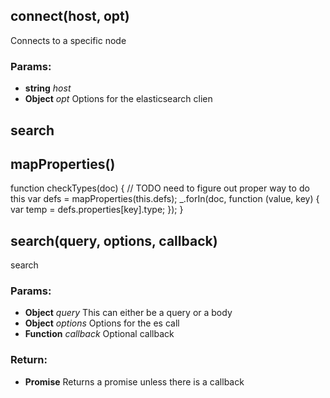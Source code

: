 

<!-- Start lib/index.js -->

## connect(host, opt)

Connects to a specific node

### Params:

* **string** *host* 
* **Object** *opt* Options for the elasticsearch clien

<!-- End lib/index.js -->

<!-- Start lib/model.js -->

## search

<!-- End lib/model.js -->

<!-- Start lib/schema.js -->

## mapProperties()

function checkTypes(doc) {
  // TODO need to figure out proper way to do this
  var defs = mapProperties(this.defs);
  _.forIn(doc, function (value, key) {
      var temp = defs.properties[key].type;
  });
}

<!-- End lib/schema.js -->

<!-- Start lib/search.js -->

## search(query, options, callback)

search

### Params:

* **Object** *query* This can either be a query or a body
* **Object** *options* Options for the es call
* **Function** *callback* Optional callback

### Return:

* **Promise** Returns a promise unless there is a callback

<!-- End lib/search.js -->

